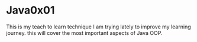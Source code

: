# Java0x01
This is my teach to learn technique I am trying lately to improve my learning journey. this will cover the most important aspects of Java OOP.
